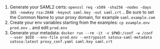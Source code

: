 1. Generate your SAML2 certs: `openssl req -x509 -sha256 -nodes -days 365 -newkey rsa:2048 -keyout saml.key -out saml.crt` .. Be sure to set the Common Name to your proxy domain, for example `saml.example.com`
1. Create your env variables starting from the examples: `cp example.env prod.env` .. and edit `prod.env`
1. Generate your metadata: `docker run --rm -it -v $PWD:/conf -w /conf --user $UID --env-file prod.env --entrypoint satosa-saml-metadata satosa:latest proxy_conf.yaml saml.key saml.crt`
